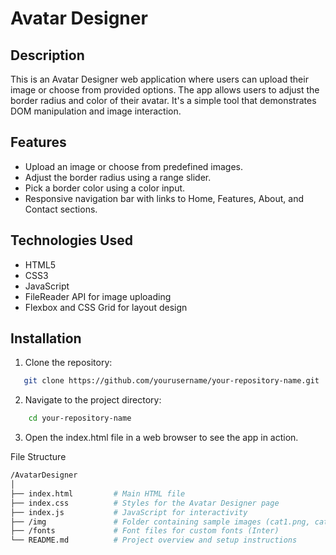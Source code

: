 # Avatar Designer

## Description

This is an Avatar Designer web application where users can upload their image or choose from provided options. The app allows users to adjust the border radius and color of their avatar. It's a simple tool that demonstrates DOM manipulation and image interaction.

## Features

- Upload an image or choose from predefined images.
- Adjust the border radius using a range slider.
- Pick a border color using a color input.
- Responsive navigation bar with links to Home, Features, About, and Contact sections.

## Technologies Used

- HTML5
- CSS3
- JavaScript
- FileReader API for image uploading
- Flexbox and CSS Grid for layout design

## Installation

1. Clone the repository:

```bash
   git clone https://github.com/yourusername/your-repository-name.git
```

2. Navigate to the project directory:

```bash
    cd your-repository-name
```

3. Open the index.html file in a web browser to see the app in action.

File Structure

```bash
/AvatarDesigner
│
├── index.html         # Main HTML file
├── index.css          # Styles for the Avatar Designer page
├── index.js           # JavaScript for interactivity
├── /img               # Folder containing sample images (cat1.png, cat2.jpg, cat3.png)
├── /fonts             # Font files for custom fonts (Inter)
└── README.md          # Project overview and setup instructions
```

